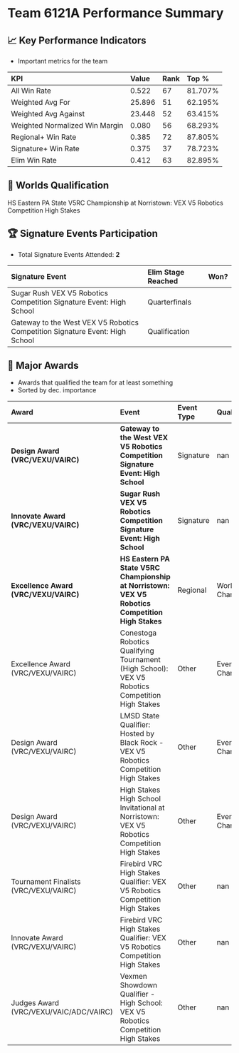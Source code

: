 # Team 6121A Performance Summary

## 📈 Key Performance Indicators
- Important metrics for the team

| KPI | Value | Rank | Top % |
|:---|:-----|:----|:-----|
| All Win Rate | 0.522 | 67 | 81.707% |
| Weighted Avg For | 25.896 | 51 | 62.195% |
| Weighted Avg Against | 23.448 | 52 | 63.415% |
| Weighted Normalized Win Margin | 0.080 | 56 | 68.293% |
| Regional+ Win Rate | 0.385 | 72 | 87.805% |
| Signature+ Win Rate | 0.375 | 37 | 78.723% |
| Elim Win Rate | 0.412 | 63 | 82.895% |


## 🎯 Worlds Qualification
HS Eastern PA State V5RC Championship at Norristown: VEX V5 Robotics Competition High Stakes

## 🏆 Signature Events Participation
- Total Signature Events Attended: **2**

| Signature Event | Elim Stage Reached | Won? |
|:----------------|:-------------------|:----|
| Sugar Rush VEX V5 Robotics Competition Signature Event: High School | Quarterfinals |  |
| Gateway to the West VEX V5 Robotics Competition Signature Event: High School | Qualification |  |


## 🥇 Major Awards
- Awards that qualified the team for at least something
- Sorted by dec. importance

| Award | Event | Event Type | Qualification |
|:------|:------|:-----------|:--------------|
| **Design Award (VRC/VEXU/VAIRC)** | **Gateway to the West VEX V5 Robotics Competition Signature Event: High School** | Signature | nan |
| **Innovate Award (VRC/VEXU/VAIRC)** | **Sugar Rush VEX V5 Robotics Competition Signature Event: High School** | Signature | nan |
| **Excellence Award (VRC/VEXU/VAIRC)** | **HS Eastern PA State V5RC Championship at Norristown: VEX V5 Robotics Competition High Stakes** | Regional | World Championship |
| Excellence Award (VRC/VEXU/VAIRC) | Conestoga Robotics Qualifying Tournament (High School): VEX V5 Robotics Competition High Stakes | Other | Event Region Championship |
| Design Award (VRC/VEXU/VAIRC) | LMSD State Qualifier: Hosted by Black Rock - VEX V5 Robotics Competition High Stakes | Other | Event Region Championship |
| Design Award (VRC/VEXU/VAIRC) | High Stakes High School Invitational at Norristown: VEX V5 Robotics Competition High Stakes | Other | Event Region Championship |
| Tournament Finalists (VRC/VEXU/VAIRC) | Firebird VRC High Stakes Qualifier: VEX V5 Robotics Competition High Stakes | Other | nan |
| Innovate Award (VRC/VEXU/VAIRC) | Firebird VRC High Stakes Qualifier: VEX V5 Robotics Competition High Stakes | Other | nan |
| Judges Award (VRC/VEXU/VAIC/ADC/VAIRC) | Vexmen Showdown Qualifier - High School: VEX V5 Robotics Competition High Stakes | Other | nan |

